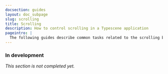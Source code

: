 ```yaml
---
docsection: guides
layout: doc_subpage
slug: scrolling
title: Scrolling
description: How to control scrolling in a Typescene application
pageintro: |
  The following guides describe common tasks related to the scrolling behavior of UI components and containers.
---
```


### In development

_This section is not completed yet._
